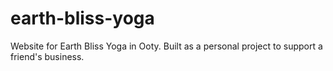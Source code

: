 # earth-bliss-yoga
Website for Earth Bliss Yoga in Ooty. Built as a personal project to support a friend's business.
